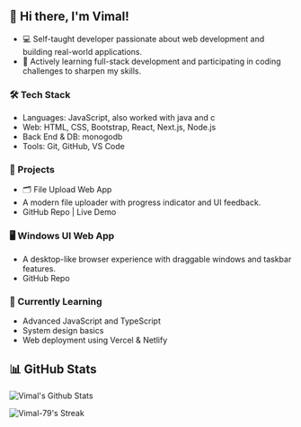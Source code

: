 ## 👋 Hi there, I'm Vimal!

- 💻 Self-taught developer passionate about web development and building real-world applications. 
- 🚀 Actively learning full-stack development and participating in coding challenges to sharpen my skills.

### 🛠️ Tech Stack
- Languages: JavaScript, also worked with java and c
- Web: HTML, CSS, Bootstrap, React, Next.js, Node.js
- Back End & DB: monogodb
- Tools: Git, GitHub, VS Code

### 📌 Projects
- 🗂️ File Upload Web App 
- A modern file uploader with progress indicator and UI feedback.
- GitHub Repo | Live Demo

### 🖥️ Windows UI Web App
- A desktop-like browser experience with draggable windows and taskbar features.
- GitHub Repo

### 🧠 Currently Learning
  * Advanced JavaScript and TypeScript
  * System design basics
  * Web deployment using Vercel & Netlify

## 📊 GitHub Stats

![Vimal's Github Stats](https://github-readme-stats.vercel.app/api?username=Vimal-79&theme=algolia&show_icons=true&hide_border=false&count_private=true)

![Vimal-79's Streak](https://github-readme-streak-stats.herokuapp.com/?user=Vimal-79&theme=algolia&mode=weekly&hide_border=false)









<!--
**Vimal-79/Vimal-79** is a ✨ _special_ ✨ repository because its `README.md` (this file) appears on your GitHub profile.

Here are some ideas to get you started:

- 🔭 I’m currently working on ...
- 🌱 I’m currently learning ...
- 👯 I’m looking to collaborate on ...
- 🤔 I’m looking for help with ...
- 💬 Ask me about ...
- 📫 How to reach me: ...
- 😄 Pronouns: ...
- ⚡ Fun fact: ...
-->
